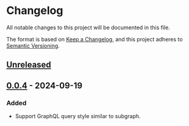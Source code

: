 # Changelog

All notable changes to this project will be documented in this file.

The format is based on [Keep a Changelog](https://keepachangelog.com/en/1.1.0/),
and this project adheres to [Semantic Versioning](https://semver.org/spec/v2.0.0.html).

## [Unreleased]

## [0.0.4] - 2024-09-19
### Added
- Support GraphQL query style similar to subgraph.


[Unreleased]: https://github.com/subquery/query-subgraph/creleases/0.0.4...HEAD
[0.0.4]: https://github.com/subquery/query-subgraph/compare/0.0.1...cli/0.0.4
